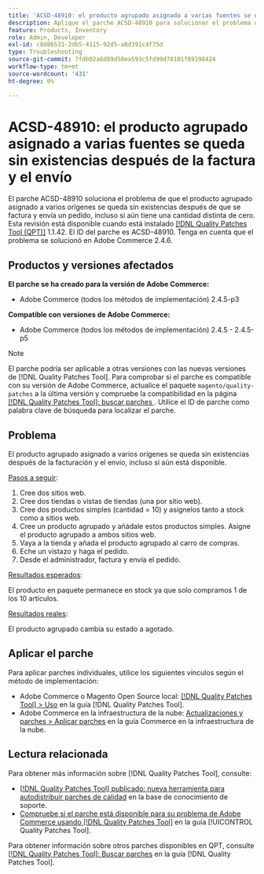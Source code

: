 ```yaml
---
title: 'ACSD-48910: el producto agrupado asignado a varias fuentes se queda sin existencias después de la factura y el envío'
description: Aplique el parche ACSD-48910 para solucionar el problema de Adobe Commerce en el que el producto agrupado asignado a varios orígenes se queda sin existencias después de facturar y enviar un pedido, incluso si sigue teniendo una cantidad distinta de cero.
feature: Products, Inventory
role: Admin, Developer
exl-id: c8d86531-2db5-4115-92d5-a8d391c4f75d
type: Troubleshooting
source-git-commit: 7fdb02a6d89d50ea593c5fd99d78101f89198424
workflow-type: tm+mt
source-wordcount: '431'
ht-degree: 0%

---
```


# ACSD-48910: el producto agrupado asignado a varias fuentes se queda sin existencias después de la factura y el envío

El parche ACSD-48910 soluciona el problema de que el producto agrupado asignado a varios orígenes se queda sin existencias después de que se factura y envía un pedido, incluso si aún tiene una cantidad distinta de cero. Esta revisión está disponible cuando está instalado [[!DNL Quality Patches Tool (QPT)]](https://experienceleague.adobe.com/es/docs/commerce-operations/tools/quality-patches-tool/quality-patches-tool-to-self-serve-quality-patches) 1.1.42. El ID del parche es ACSD-48910. Tenga en cuenta que el problema se solucionó en Adobe Commerce 2.4.6.

## Productos y versiones afectados

**El parche se ha creado para la versión de Adobe Commerce:**

* Adobe Commerce (todos los métodos de implementación) 2.4.5-p3

**Compatible con versiones de Adobe Commerce:**

* Adobe Commerce (todos los métodos de implementación) 2.4.5 - 2.4.5-p5

>[!NOTE]
>
>El parche podría ser aplicable a otras versiones con las nuevas versiones de [!DNL Quality Patches Tool]. Para comprobar si el parche es compatible con su versión de Adobe Commerce, actualice el paquete `magento/quality-patches` a la última versión y compruebe la compatibilidad en la página [[!DNL Quality Patches Tool]: buscar parches &#x200B;](https://experienceleague.adobe.com/tools/commerce-quality-patches/index.html?lang=es). Utilice el ID de parche como palabra clave de búsqueda para localizar el parche.

## Problema

El producto agrupado asignado a varios orígenes se queda sin existencias después de la facturación y el envío, incluso si aún está disponible.

<u>Pasos a seguir</u>:

1. Cree dos sitios web.
1. Cree dos tiendas o vistas de tiendas (una por sitio web).
1. Cree dos productos simples (cantidad = 10) y asígnelos tanto a stock como a sitios web.
1. Cree un producto agrupado y añádale estos productos simples. Asigne el producto agrupado a ambos sitios web.
1. Vaya a la tienda y añada el producto agrupado al carro de compras.
1. Eche un vistazo y haga el pedido.
1. Desde el administrador, factura y envía el pedido.

<u>Resultados esperados</u>:

El producto en paquete permanece en stock ya que solo compramos 1 de los 10 artículos.

<u>Resultados reales</u>:

El producto agrupado cambia su estado a agotado.

## Aplicar el parche

Para aplicar parches individuales, utilice los siguientes vínculos según el método de implementación:

* Adobe Commerce o Magento Open Source local: [[!DNL Quality Patches Tool] > Uso](/help/tools/quality-patches-tool/usage.md) en la guía [!DNL Quality Patches Tool].
* Adobe Commerce en la infraestructura de la nube: [Actualizaciones y parches > Aplicar parches](https://experienceleague.adobe.com/docs/commerce-cloud-service/user-guide/develop/upgrade/apply-patches.html?lang=es) en la guía Commerce en la infraestructura de la nube.

## Lectura relacionada

Para obtener más información sobre [!DNL Quality Patches Tool], consulte:

* [[!DNL Quality Patches Tool] publicado: nueva herramienta para autodistribuir parches de calidad](https://experienceleague.adobe.com/es/docs/commerce-operations/tools/quality-patches-tool/quality-patches-tool-to-self-serve-quality-patches) en la base de conocimiento de soporte.
* [Compruebe si el parche está disponible para su problema de Adobe Commerce usando [!DNL Quality Patches Tool]](/help/tools/quality-patches-tool/patches-available-in-qpt/check-patch-for-magento-issue-with-magento-quality-patches.md) en la guía [!UICONTROL Quality Patches Tool].


Para obtener información sobre otros parches disponibles en QPT, consulte [[!DNL Quality Patches Tool]: Buscar parches](https://experienceleague.adobe.com/tools/commerce-quality-patches/index.html?lang=es) en la guía [!DNL Quality Patches Tool].
